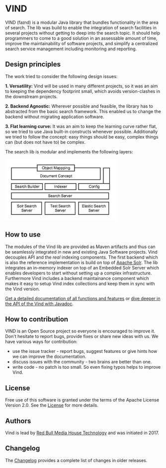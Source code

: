 # VIND

VIND (faɪnd) is a modular Java library that bundles functionality in the area of search. The lib was build to enable 
the integration of search facilities in several projects without getting to deep into the 
search topic. It should help programmers to come to a good solution in an assessable amount of time, improve the 
maintainability of software projects, and simplify a centralized search service management including monitoring and reporting.
 
## Design principles

The work tried to consider the following design issues:

**1. Versatility:** Vind will be used in many different projects, so it was an aim to keeping the dependency footprint small, 
which avoids version-clashes in the downstream projects.

**2. Backend Agnostic:** Wherever possible and feasible, the library has to abstracted from the basic search framework. This enabled us to change the
backend without migrating application software.

**3. Flat learning curve:** It was an aim to keep the learning curve rather flat, so we tried to use Java built-in constructs whenever possible. Additionally
we tried to follow the concept: easy things should be easy, complex things can (but does not have to) be complex.

The search lib is modular and implements the following layers:

![Search Lib Architecture](./docs/images/layer_cake.png)

## How to use

The modules of the Vind lib are provided as Maven artifacts and thus can be seamlessly integrated in new and existing Java Software
projects. Vind decouples API and the *real* indexing components. The first backend which is also the reference implementation is build
on top of [Apache Solr](http://lucene.apache.org/solr/). The lib integrates an in-memory indexer on top of an Embedded Solr Server 
which enables developers to start without setting up a complex infrastructure. Furthermore Vind includes a backend maintainance component
which makes it easy to setup Vind index collections and keep them in sync with the Vind version.

[Get a detailed documentation of all functions and features](https://rbmhtechnology.github.io/vind/) 
or [dive deeper in the API of the Vind with Javadoc](https://rbmhtechnology.github.io/vind/javadoc/). 

## How to contribution

VIND is an Open Source project so everyone is encouraged to improve it. Don't hesitate to report bugs, provide fixes or
share new ideas with us. We have various ways for contribution:

* use the issue tracker - report bugs, suggest features or give hints how we can improve the documentation.
* discuss issues with the community - two brains are better than one.
* write code - no patch is too small. So even fixing typos helps to improve Vind.

## License
Free use of this software is granted under the terms of the Apache License Version 2.0.
See the [License](LICENSE.txt) for more details.

## Authors
Vind is lead by [Red Bull Media House Technology](https://github.com/RBMHTechnology) and was initiated in 2017.

## Changelog
The [Changelog](./docs/changelog.adoc) provides a complete list of changes in older releases.
